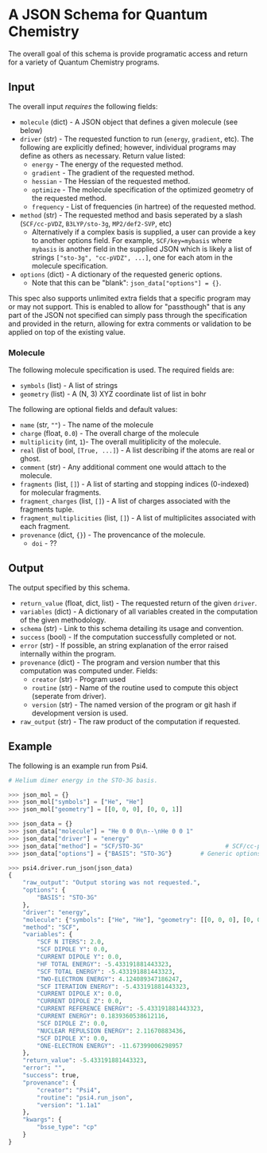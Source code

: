 # A JSON Schema for Quantum Chemistry

The overall goal of this schema is provide programatic access and return for a variety of Quantum Chemistry programs. 

## Input

The overall input *requires* the following fields:
  - `molecule` (dict) - A JSON object that defines a given molecule (see below)
  - `driver` (str) - The requested function to run (`energy`, `gradient`, etc). The following are explicitly defined;
    however, individual programs may define as others as necessary. Return value listed:
    - `energy` - The energy of the requested method.
    - `gradient` - The gradient of the requested method.
    - `hessian` - The Hessian of the requested method.
    - `optimize` - The molecule specification of the optimized geometry of the requested method.
    - `frequency` - List of frequencies (in hartree) of the requested method.
  - `method` (str) - The requested method and basis seperated by a slash (`SCF/cc-pVDZ`, `B3LYP/sto-3g`, `MP2/def2-SVP`, etc)
    -  Alternatively if a complex basis is supplied, a user can provide a key to another options field. For example,
    `SCF/key=mybasis` where `mybasis` is another field in the supplied JSON which is likely a list of strings
    `["sto-3g", "cc-pVDZ", ...]`, one for each atom in the molecule specification.
  - `options` (dict) - A dictionary of the requested generic options.
    - Note that this can be "blank": `json_data["options"] = {}`.

This spec also supports unlimited extra fields that a specific program may or may not support.
This is enabled to allow for "passthough" that is any part of the JSON not specified can simply
pass through the specification and provided in the return, allowing for extra comments or validation
to be applied on top of the existing value.

### Molecule

The following molecule specification is used. The required fields are:

  - `symbols` (list) - A list of strings 
  - `geometry` (list) - A (N, 3) XYZ coordinate list of list in bohr

The following are optional fields and default values:

  - `name` (str, `""`) - The name of the molecule
  - `charge` (float, `0.0`) - The overall charge of the molecule
  - `multiplicity` (int, `1`)- The overall mulitiplicity of the molecule.
  - `real` (list of bool, `[True, ...]`) - A list describing if the atoms are real or ghost.
  - `comment` (str) - Any additional comment one would attach to the molecule.
  - `fragments` (list, `[]`) - A list of starting and stopping indices (0-indexed) for molecular fragments.
  - `fragment_charges` (list, `[]`) - A list of charges associated with the fragments tuple.
  - `fragment_multiplicities` (list, `[]`) - A list of multiplicites associated with each fragment. 
  - `provenance` (dict, `{}`) - The provencance of the molecule.
    - `doi` - ??

## Output

The output specified by this schema.

  - `return_value` (float, dict, list) - The requested return of the given `driver`.
  - `variables` (dict) - A dictionary of all variables created in the computation of the given methodology.
  - `schema` (str) - Link to this schema detailing its usage and convention.
  - `success` (bool) - If the computation successfully completed or not.
  - `error` (str) - If possible, an string explanation of the error raised internally within the program.
  - `provenance` (dict) - The program and version number that this computation was computed under. Fields:
    - `creator` (str) - Program used
    - `routine` (str) - Name of the routine used to compute this object (seperate from driver).
    - `version` (str) - The named version of the program or git hash if development version is used.
  - `raw_output` (str) - The raw product of the computation if requested.

## Example

The following is an example run from Psi4. 

```python
# Helium dimer energy in the STO-3G basis.

>>> json_mol = {}
>>> json_mol["symbols"] = ["He", "He"]
>>> json_mol["geometry"] = [[0, 0, 0], [0, 0, 1]]

>>> json_data = {}
>>> json_data["molecule"] = "He 0 0 0\n--\nHe 0 0 1"
>>> json_data["driver"] = "energy"   
>>> json_data["method"] = "SCF/STO-3G"                       # SCF/cc-pvdz, SCF/key=mybasis
>>> json_data["options"] = {"BASIS": "STO-3G"}        # Generic options

>>> psi4.driver.run_json(json_data)
{
    "raw_output": "Output storing was not requested.",
    "options": {
        "BASIS": "STO-3G"
    },
    "driver": "energy",
    "molecule": {"symbols": ["He", "He"], "geometry": [[0, 0, 0], [0, 0, 1]]}
    "method": "SCF",
    "variables": {
        "SCF N ITERS": 2.0,
        "SCF DIPOLE Y": 0.0,
        "CURRENT DIPOLE Y": 0.0,
        "HF TOTAL ENERGY": -5.433191881443323,
        "SCF TOTAL ENERGY": -5.433191881443323,
        "TWO-ELECTRON ENERGY": 4.124089347186247,
        "SCF ITERATION ENERGY": -5.433191881443323,
        "CURRENT DIPOLE X": 0.0,
        "CURRENT DIPOLE Z": 0.0,
        "CURRENT REFERENCE ENERGY": -5.433191881443323,
        "CURRENT ENERGY": 0.1839360538612116,
        "SCF DIPOLE Z": 0.0,
        "NUCLEAR REPULSION ENERGY": 2.11670883436,
        "SCF DIPOLE X": 0.0,
        "ONE-ELECTRON ENERGY": -11.67399006298957
    },
    "return_value": -5.433191881443323,
    "error": "",
    "success": true,
    "provenance": {
        "creator": "Psi4",
        "routine": "psi4.run_json",
        "version": "1.1a1"
    },
    "kwargs": {
        "bsse_type": "cp"
    }
}
```
